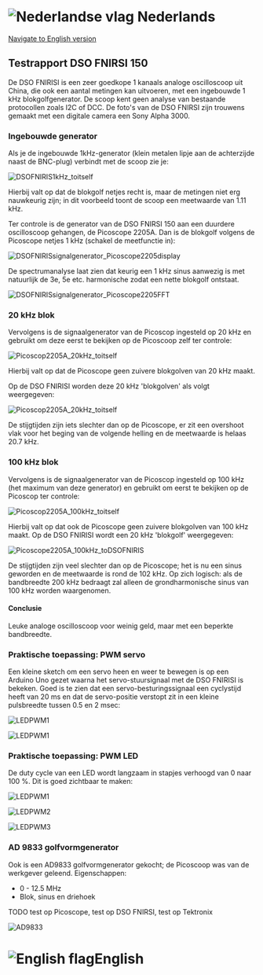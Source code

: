 # ![Nederlandse vlag](../../images/nl.gif) Nederlands

[Navigate to English version](#English)


## Testrapport DSO FNIRSI 150

De DSO FNIRISI is een zeer goedkope 1 kanaals analoge oscilloscoop uit China, die ook een aantal metingen kan uitvoeren, met een ingebouwde 1 kHz blokgolfgenerator. De scoop kent geen analyse van bestaande protocollen zoals I2C of DCC. De foto's van de DSO FNIRSI zijn trouwens gemaakt met een digitale camera een Sony Alpha 3000.

### Ingebouwde generator

Als je de ingebouwde 1kHz-generator (klein metalen lipje aan de achterzijde naast de BNC-plug) verbindt met de scoop zie je:

![DSOFNIRIS1kHz_toitself](./images/DSOFNIRIS1kHz_toitself.png)

Hierbij valt op dat de blokgolf netjes recht is, maar de metingen niet erg nauwkeurig zijn; in dit voorbeeld toont de scoop een meetwaarde van 1.11 kHz.

Ter controle is de generator van de DSO FNIRSI 150 aan een duurdere oscilloscoop gehangen, de Picoscope 2205A. Dan is de blokgolf volgens de Picoscope netjes 1 kHz (schakel de meetfunctie in):

![DSOFNIRISsignalgenerator_Picoscope2205display](./images/DSOFNIRISsignalgenerator_Picoscope2205display.PNG)

De spectrumanalyse laat zien dat keurig een 1 kHz sinus aanwezig is met natuurlijk de 3e, 5e etc. harmonische zodat een nette blokgolf ontstaat.

![DSOFNIRISsignalgenerator_Picoscope2205FFT](./images/DSOFNIRISsignalgenerator_Picoscope2205FFT.PNG)

### 20 kHz blok

Vervolgens is de signaalgenerator van de Picoscop ingesteld op 20 kHz en gebruikt om deze eerst te bekijken op de Picoscoop zelf ter controle:

![Picoscop2205A_20kHz_toitself](./images/Picoscop2205A_20kHz_toitself.PNG)

Hierbij valt op dat de Picoscope geen zuivere blokgolven van 20 kHz maakt.

Op de DSO FNIRISI worden deze 20 kHz 'blokgolven' als volgt weergegeven:

![Picoscop2205A_20kHz_toitself](./images/Picoscope2205A_20kHz_toDSOFNIRIS.png)

De stijgtijden zijn iets slechter dan op de Picoscope, er zit een overshoot vlak voor het beging van de volgende helling en de meetwaarde is helaas 20.7 kHz.

### 100 kHz blok

Vervolgens is de signaalgenerator van de Picoscop ingesteld op 100 kHz (het maximum van deze generator) en gebruikt om eerst te bekijken op de Picoscop ter controle:

![Picoscop2205A_100kHz_toitself](./images/Picoscop2205A_100kHz_toitself.PNG)

Hierbij valt op dat ook de Picoscope geen zuivere blokgolven van 100 kHz maakt. Op de DSO FNIRISI wordt een 20 kHz 'blokgolf' weergegeven:

![Picoscope2205A_100kHz_toDSOFNIRIS](./images/Picoscope2205A_100kHz_toDSOFNIRIS.png)

De stijgtijden zijn veel slechter dan op de Picoscope; het is nu een sinus geworden en de meetwaarde is rond de 102 kHz. Op zich logisch: als de bandbreedte 200 kHz bedraagt zal alleen de grondharmonische sinus van 100 kHz worden waargenomen.

#### Conclusie

Leuke analoge oscilloscoop voor weinig geld, maar met een beperkte bandbreedte.

### Praktische toepassing: PWM servo

Een kleine sketch om een servo heen en weer te bewegen is op een Arduino Uno gezet waarna het servo-stuursignaal met de DSO FNIRISI is bekeken. Goed is te zien dat een servo-besturingssignaal een cyclystijd heeft van 20 ms en dat de servo-positie verstopt zit in een kleine pulsbreedte tussen 0.5 en 2 msec:

![LEDPWM1](./images/Servo1.png)

![LEDPWM1](./images/Servo2.png)


### Praktische toepassing: PWM LED

De duty cycle van een LED wordt langzaam in stapjes verhoogd van 0 naar 100 %. Dit is goed zichtbaar te maken:

![LEDPWM1](./images/LEDPWM1.png)

![LEDPWM2](./images/LEDPWM2.png)

![LEDPWM3](./images/LEDPWM3.png)


### AD 9833 golfvormgenerator

Ook is een AD9833 golfvormgenerator gekocht; de Picoscoop was van de werkgever geleend. Eigenschappen:

* 0 - 12.5 MHz
* Blok, sinus en driehoek

TODO test op Picoscope, test op DSO FNIRSI, test op Tektronix

![AD9833](./images/AD9833.PNG)

# ![English flag](../../images/gb.gif)English
